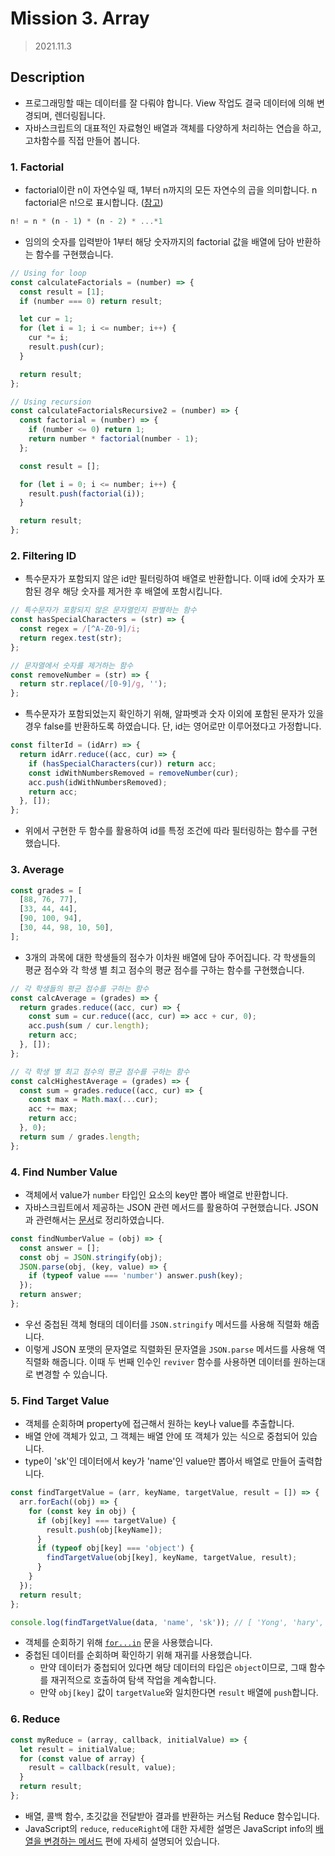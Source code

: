# Mission 3. Array

> 2021.11.3

## Description

- 프로그래밍할 때는 데이터를 잘 다뤄야 합니다. View 작업도 결국 데이터에 의해 변경되며, 렌더링됩니다.
- 자바스크립트의 대표적인 자료형인 배열과 객체를 다양하게 처리하는 연습을 하고, 고차함수를 직접 만들어 봅니다.

### 1. Factorial

- factorial이란 n이 자연수일 때, 1부터 n까지의 모든 자연수의 곱을 의미합니다. n factorial은 n!으로 표시합니다. ([참고](https://ko.javascript.info/task/factorial))

```js
n! = n * (n - 1) * (n - 2) * ...*1
```

- 임의의 숫자를 입력받아 1부터 해당 숫자까지의 factorial 값을 배열에 담아 반환하는 함수를 구현했습니다.

```js
// Using for loop
const calculateFactorials = (number) => {
  const result = [1];
  if (number === 0) return result;

  let cur = 1;
  for (let i = 1; i <= number; i++) {
    cur *= i;
    result.push(cur);
  }

  return result;
};

// Using recursion
const calculateFactorialsRecursive2 = (number) => {
  const factorial = (number) => {
    if (number <= 0) return 1;
    return number * factorial(number - 1);
  };

  const result = [];

  for (let i = 0; i <= number; i++) {
    result.push(factorial(i));
  }

  return result;
};
```

### 2. Filtering ID

- 특수문자가 포함되지 않은 id만 필터링하여 배열로 반환합니다. 이때 id에 숫자가 포함된 경우 해당 숫자를 제거한 후 배열에 포함시킵니다.

```js
// 특수문자가 포함되지 않은 문자열인지 판별하는 함수
const hasSpecialCharacters = (str) => {
  const regex = /[^A-Z0-9]/i;
  return regex.test(str);
};

// 문자열에서 숫자를 제거하는 함수
const removeNumber = (str) => {
  return str.replace(/[0-9]/g, '');
};
```

- 특수문자가 포함되었는지 확인하기 위해, 알파벳과 숫자 이외에 포함된 문자가 있을 경우 false를 반환하도록 하였습니다. 단, id는 영어로만 이루어졌다고 가정합니다.

```js
const filterId = (idArr) => {
  return idArr.reduce((acc, cur) => {
    if (hasSpecialCharacters(cur)) return acc;
    const idWithNumbersRemoved = removeNumber(cur);
    acc.push(idWithNumbersRemoved);
    return acc;
  }, []);
};
```

- 위에서 구현한 두 함수를 활용하여 id를 특정 조건에 따라 필터링하는 함수를 구현했습니다.

### 3. Average

```js
const grades = [
  [88, 76, 77],
  [33, 44, 44],
  [90, 100, 94],
  [30, 44, 98, 10, 50],
];
```

- 3개의 과목에 대한 학생들의 점수가 이차원 배열에 담아 주어집니다. 각 학생들의 평균 점수와 각 학생 별 최고 점수의 평균 점수를 구하는 함수를 구현했습니다.

```js
// 각 학생들의 평균 점수를 구하는 함수
const calcAverage = (grades) => {
  return grades.reduce((acc, cur) => {
    const sum = cur.reduce((acc, cur) => acc + cur, 0);
    acc.push(sum / cur.length);
    return acc;
  }, []);
};

// 각 학생 별 최고 점수의 평균 점수를 구하는 함수
const calcHighestAverage = (grades) => {
  const sum = grades.reduce((acc, cur) => {
    const max = Math.max(...cur);
    acc += max;
    return acc;
  }, 0);
  return sum / grades.length;
};
```

### 4. Find Number Value

- 객체에서 value가 `number` 타입인 요소의 key만 뽑아 배열로 반환합니다.
- 자바스크립트에서 제공하는 JSON 관련 메서드를 활용하여 구현했습니다. JSON과 관련해서는 [문서](https://github.com/jaypedia/CodeSquad/blob/main/Pre-course/Mission3/JSON.md)로 정리하였습니다.

```js
const findNumberValue = (obj) => {
  const answer = [];
  const obj = JSON.stringify(obj);
  JSON.parse(obj, (key, value) => {
    if (typeof value === 'number') answer.push(key);
  });
  return answer;
};
```

- 우선 중첩된 객체 형태의 데이터를 `JSON.stringify` 메서드를 사용해 직렬화 해줍니다.
- 이렇게 JSON 포맷의 문자열로 직렬화된 문자열을 `JSON.parse` 메서드를 사용해 역직렬화 해줍니다. 이때 두 번째 인수인 `reviver` 함수를 사용하면 데이터를 원하는대로 변경할 수 있습니다.

### 5. Find Target Value

- 객체를 순회하며 property에 접근해서 원하는 key나 value를 추출합니다.
- 배열 안에 객체가 있고, 그 객체는 배열 안에 또 객체가 있는 식으로 중첩되어 있습니다.
- type이 'sk'인 데이터에서 key가 'name'인 value만 뽑아서 배열로 만들어 출력합니다.

```js
const findTargetValue = (arr, keyName, targetValue, result = []) => {
  arr.forEach((obj) => {
    for (const key in obj) {
      if (obj[key] === targetValue) {
        result.push(obj[keyName]);
      }
      if (typeof obj[key] === 'object') {
        findTargetValue(obj[key], keyName, targetValue, result);
      }
    }
  });
  return result;
};

console.log(findTargetValue(data, 'name', 'sk')); // [ 'Yong', 'hary', 'solvin', 'hani', 'chulsu' ]
```

- 객체를 순회하기 위해 [`for...in`](https://developer.mozilla.org/en-US/docs/Web/JavaScript/Reference/Statements/for...in) 문을 사용했습니다.
- 중첩된 데이터를 순회하며 확인하기 위해 재귀를 사용했습니다.
  - 만약 데이터가 중첩되어 있다면 해당 데이터의 타입은 `object`이므로, 그때 함수를 재귀적으로 호출하여 탐색 작업을 계속합니다.
  - 만약 `obj[key]` 값이 `targetValue`와 일치한다면 `result` 배열에 `push`합니다.

### 6. Reduce

```js
const myReduce = (array, callback, initialValue) => {
  let result = initialValue;
  for (const value of array) {
    result = callback(result, value);
  }
  return result;
};
```

- 배열, 콜백 함수, 초깃값을 전달받아 결과를 반환하는 커스텀 Reduce 함수입니다.
- JavaScript의 `reduce`, `reduceRight`에 대한 자세한 설명은 JavaScript info의 [배열을 변경하는 메서드](https://ko.javascript.info/array-methods#ref-646) 편에 자세히 설명되어 있습니다.
